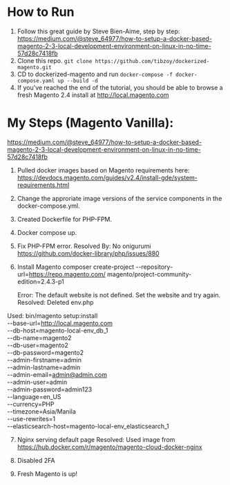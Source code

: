 # How to Run
1. Follow this great guide by Steve Bien-Aime, step by step: https://medium.com/@steve_64977/how-to-setup-a-docker-based-magento-2-3-local-development-environment-on-linux-in-no-time-57d28c7418fb
2. Clone this repo. ``` git clone https://github.com/tibzoy/dockerized-magento.git ```
3. CD to dockerized-magento and run ``` docker-compose -f docker-compose.yaml up --build -d ```
4. If you've reached the end of the tutorial, you should be able to browse a fresh Magento 2.4 install at http://local.magento.com


# My Steps (Magento Vanilla):
https://medium.com/@steve_64977/how-to-setup-a-docker-based-magento-2-3-local-development-environment-on-linux-in-no-time-57d28c7418fb

1. Pulled docker images based on Magento requirements here: https://devdocs.magento.com/guides/v2.4/install-gde/system-requirements.html

2. Change the approriate image versions of the service components in the docker-compose.yml.

3. Created Dockerfile for PHP-FPM.

4. Docker compose up.

5. Fix PHP-FPM error. 
	Resolved By: No onigurumi https://github.com/docker-library/php/issues/880


6. Install Magento
	composer create-project --repository-url=https://repo.magento.com/ magento/project-community-edition=2.4.3-p1

  	Error: The default website is not defined. Set the website and try again.
  	Resolved: Deleted env.php

  Used:
    bin/magento setup:install \
    --base-url=http://local.magento.com \
    --db-host=magento-local-env_db_1 \
    --db-name=magento2 \
    --db-user=magento2 \
    --db-password=magento2 \
    --admin-firstname=admin \
    --admin-lastname=admin \
    --admin-email=admin@admin.com \
    --admin-user=admin \
    --admin-password=admin123 \
    --language=en_US \
    --currency=PHP \
    --timezone=Asia/Manila \
    --use-rewrites=1 \
    --elasticsearch-host=magento-local-env_elasticsearch_1

7. Nginx serving default page
  Resolved: Used image from https://hub.docker.com/r/magento/magento-cloud-docker-nginx 

8. Disabled 2FA

9. Fresh Magento is up!

